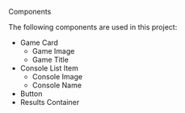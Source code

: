 Components

The following components are used in this project:

- Game Card
  - Game Image
  - Game Title
- Console List Item
  - Console Image
  - Console Name
- Button
- Results Container
